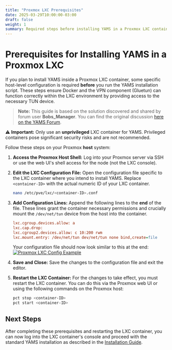```yaml
---
title: "Proxmox LXC Prerequisites"
date: 2025-03-29T10:00:00-03:00 
draft: false
weight: 1
summary: Required steps before installing YAMS in a Proxmox LXC container.
---
```


# Prerequisites for Installing YAMS in a Proxmox LXC

If you plan to install YAMS inside a Proxmox LXC container, some specific host-level configuration is required **before** you run the YAMS installation script. These steps ensure Docker and the VPN component (Gluetun) can function correctly within the LXC environment by providing access to the necessary TUN device.

> **Note:** This guide is based on the solution discovered and shared by forum user **Bobs_Manager**. You can find the original discussion [here on the YAMS Forum](https://forum.yams.media/viewtopic.php?t=212).

⚠️ **Important:** Only use an **unprivileged** LXC container for YAMS. Privileged containers pose significant security risks and are not recommended.

Follow these steps on your Proxmox **host** system:

1.  **Access the Proxmox Host Shell:** Log into your Proxmox server via SSH or use the web UI's shell access for the node (not the LXC console).

2.  **Edit the LXC Configuration File:** Open the configuration file specific to the LXC container where you intend to install YAMS. Replace `<container-ID>` with the actual numeric ID of your LXC container.
    ```bash
    nano /etc/pve/lxc/<container-ID>.conf
    ```

3.  **Add Configuration Lines:** Append the following lines to the **end** of the file. These lines grant the container necessary permissions and crucially mount the `/dev/net/tun` device from the host into the container.
    ```ini
    lxc.cgroup.devices.allow: a
    lxc.cap.drop:
    lxc.cgroup2.devices.allow: c 10:200 rwm
    lxc.mount.entry: /dev/net/tun dev/net/tun none bind,create=file
    ```
    Your configuration file should now look similar to this at the end:
    [![Proxmox LXC Config Example](/pics/proxmox-lxc-config.png)](/pics/proxmox-lxc-config.png)

4.  **Save and Close:** Save the changes to the configuration file and exit the editor.

5.  **Restart the LXC Container:** For the changes to take effect, you must restart the LXC container. You can do this via the Proxmox web UI or using the following commands on the Proxmox host:
    ```bash
    pct stop <container-ID>
    pct start <container-ID>
    ```

## Next Steps

After completing these prerequisites and restarting the LXC container, you can now log into the LXC container's console and proceed with the standard YAMS installation as described in the [Installation Guide](/install/steps/).
